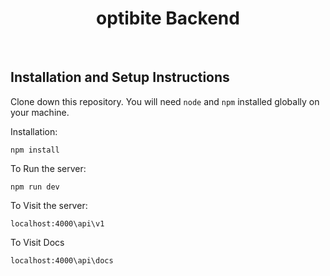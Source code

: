 <h1  align="center">optibite Backend</h1>

</br>

## Installation and Setup Instructions

Clone down this repository. You will need `node` and `npm` installed globally on your machine.

Installation:

`npm install`

To Run the server:

`npm run dev`

To Visit the server:

`localhost:4000\api\v1`

To Visit Docs

`localhost:4000\api\docs`
